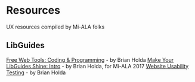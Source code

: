 # Resources
UX resources compiled by Mi-ALA folks

## LibGuides
[Free Web Tools: Coding & Programming](http://libguides.davenport.edu/webtools) - by Brian Holda
[Make Your LibGuides Shine: Intro](http://libguides.davenport.edu/miala2017) - by Brian Holda, for Mi-ALA 2017
[Website Usability Testing](http://libguides.davenport.edu/acl) - by Brian Holda
